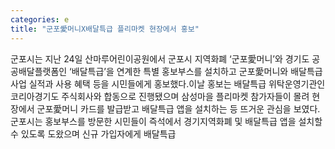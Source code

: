 ```yaml
---
categories: e
title: "군포愛머니X배달특급 플리마켓 현장에서 홍보"
---
```

군포시는 지난 24일 산마루어린이공원에서 군포시 지역화폐 ‘군포愛머니’와 경기도 공공배달플랫폼인 ‘배달특급’을 연계한 특별 홍보부스를 설치하고 군포愛머니와 배달특급 사업 실적과 사용 혜택 등을 시민들에게 홍보했다.이날 홍보는 배달특급 위탁운영기관인 코리아경기도 주식회사와 합동으로 진행됐으며 삼성마을 플리마켓 참가자들이 몰려 현장에서 군포愛머니 카드를 발급받고 배달특급 앱을 설치하는 등 뜨거운 관심을 보였다.군포시는 홍보부스를 방문한 시민들이 즉석에서 경기지역화폐 및 배달특급 앱을 설치할 수 있도록 도왔으며 신규 가입자에게 배달특급
